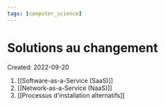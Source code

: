```yaml
---
tags: [computer_science] 
---
```

# Solutions au changement
Created: 2022-09-20

1. [[Software-as-a-Service (SaaS)]]
2. [[Network-as-a-Service (NaaS)]]
3. [[Processus d'installation alternatifs]]
